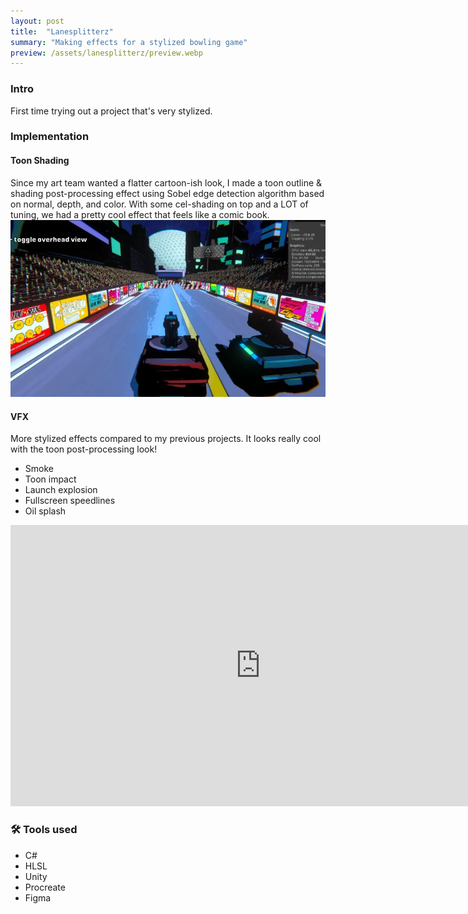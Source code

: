 ```yaml
---
layout: post
title:  "Lanesplitterz"
summary: "Making effects for a stylized bowling game"
preview: /assets/lanesplitterz/preview.webp
---
```


### Intro
First time trying out a project that's very stylized.

### Implementation
#### Toon Shading
Since my art team wanted a flatter cartoon-ish look, I made a toon outline & shading post-processing effect using Sobel edge detection algorithm based on normal, depth, and color. With some cel-shading on top and a LOT of tuning, we had a pretty cool effect that feels like a comic book. 
![Toon shading](/assets/lanesplitterz/content.webp)

#### VFX
More stylized effects compared to my previous projects. It looks really cool with the toon post-processing look!
- Smoke
- Toon impact
- Launch explosion
- Fullscreen speedlines
- Oil splash

<iframe width="800" height="450" src="https://www.youtube.com/embed/QfDkhUd4s6g?si=jZHqZbIQb2Ks_You" title="YouTube video player" frameborder="0" allow="accelerometer; autoplay; clipboard-write; encrypted-media; gyroscope; picture-in-picture; web-share" referrerpolicy="strict-origin-when-cross-origin" allowfullscreen></iframe>

### 🛠️ Tools used
- C#
- HLSL
- Unity
- Procreate
- Figma